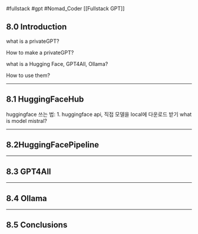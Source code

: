 #fullstack #gpt #Nomad_Coder [[Fullstack GPT]]

## 8.0 Introduction
what is a privateGPT?

How to make a privateGPT?

what is a Hugging Face, GPT4All, Ollama?

How to use them?

---
## 8.1 HuggingFaceHub
huggingface 쓰는 법: 1. huggingface api, 직접 모델을 local에 다운로드 받기
what is model mistral?

---
## 8.2HuggingFacePipeline 

---
## 8.3 GPT4All

---
## 8.4 Ollama 

---
## 8.5 Conclusions 
